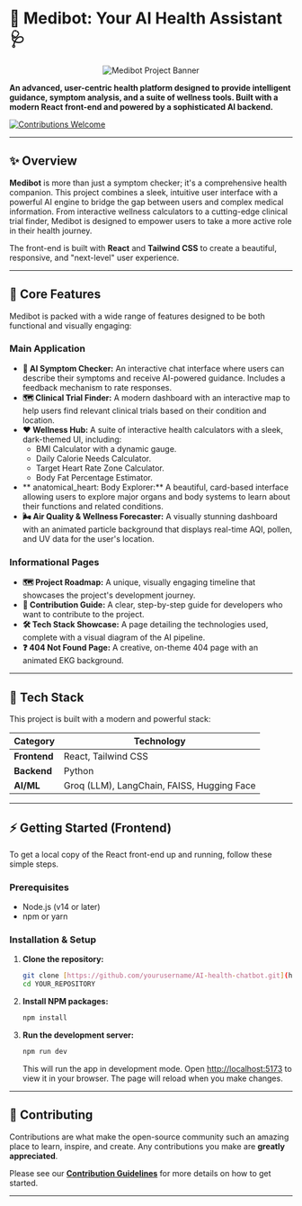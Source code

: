 # 🤖 Medibot: Your AI Health Assistant 🩺

<div align="center">
  <img src="https://placehold.co/600x300/1E293B/E2E8F0?text=Medibot+UI" alt="Medibot Project Banner">
</div>

**An advanced, user-centric health platform designed to provide intelligent guidance, symptom analysis, and a suite of wellness tools. Built with a modern React front-end and powered by a sophisticated AI backend.**


[![Contributions Welcome](https://img.shields.io/badge/Contributions-welcome-brightgreen.svg?style=flat)](./CONTRIBUTING.md)

---

## ✨ Overview

**Medibot** is more than just a symptom checker; it's a comprehensive health companion. This project combines a sleek, intuitive user interface with a powerful AI engine to bridge the gap between users and complex medical information. From interactive wellness calculators to a cutting-edge clinical trial finder, Medibot is designed to empower users to take a more active role in their health journey.

The front-end is built with **React** and **Tailwind CSS** to create a beautiful, responsive, and "next-level" user experience.

---

## 🚀 Core Features

Medibot is packed with a wide range of features designed to be both functional and visually engaging:

### Main Application
- **💬 AI Symptom Checker:** An interactive chat interface where users can describe their symptoms and receive AI-powered guidance. Includes a feedback mechanism to rate responses.
- **🗺️ Clinical Trial Finder:** A modern dashboard with an interactive map to help users find relevant clinical trials based on their condition and location.
- **❤️ Wellness Hub:** A suite of interactive health calculators with a sleek, dark-themed UI, including:
  - BMI Calculator with a dynamic gauge.
  - Daily Calorie Needs Calculator.
  - Target Heart Rate Zone Calculator.
  - Body Fat Percentage Estimator.
- ** anatomical_heart: Body Explorer:** A beautiful, card-based interface allowing users to explore major organs and body systems to learn about their functions and related conditions.
- **🌬️ Air Quality & Wellness Forecaster:** A visually stunning dashboard with an animated particle background that displays real-time AQI, pollen, and UV data for the user's location.

### Informational Pages
- **🗺️ Project Roadmap:** A unique, visually engaging timeline that showcases the project's development journey.
- **🤝 Contribution Guide:** A clear, step-by-step guide for developers who want to contribute to the project.
- **🛠️ Tech Stack Showcase:** A page detailing the technologies used, complete with a visual diagram of the AI pipeline.
- **❓ 404 Not Found Page:** A creative, on-theme 404 page with an animated EKG background.

---

## 🧰 Tech Stack

This project is built with a modern and powerful stack:

| Category      | Technology                               |
|---------------|------------------------------------------|
| **Frontend** | React, Tailwind CSS                      |
| **Backend** | Python                       |
| **AI/ML** | Groq (LLM), LangChain, FAISS, Hugging Face |

---

## ⚡ Getting Started (Frontend)

To get a local copy of the React front-end up and running, follow these simple steps.

### Prerequisites

- Node.js (v14 or later)
- npm or yarn

### Installation & Setup

1.  **Clone the repository:**
    ```bash
    git clone [https://github.com/yourusername/AI-health-chatbot.git](https://github.com/YOUR_USERNAME/YOUR_REPOSITORY.git)
    cd YOUR_REPOSITORY
    ```

2.  **Install NPM packages:**
    ```bash
    npm install
    ```

3.  **Run the development server:**
    ```bash
    npm run dev
    ```
    This will run the app in development mode. Open [http://localhost:5173](http://localhost:5173) to view it in your browser. The page will reload when you make changes.

---

## 🤝 Contributing

Contributions are what make the open-source community such an amazing place to learn, inspire, and create. Any contributions you make are **greatly appreciated**.

Please see our [**Contribution Guidelines**](./CONTRIBUTING.md) for more details on how to get started.

---